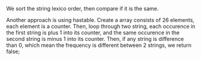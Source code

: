 We sort the string lexico order, then compare if it is the same.

Another approach is using hastable. Create a array consists of 26 elements, each element is a counter. Then, loop through two string, each occurence in the first string is plus 1 into its counter, and the same occurence in the second string is minus 1 into its counter. Then, if any string is difference than 0, which mean the frequency is different between 2 strings, we return false;